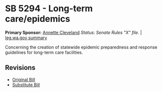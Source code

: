 # SB 5294 - Long-term care/epidemics
**Primary Sponsor:** [Annette Cleveland](/person/leg/annette.cleveland.md)
*Status: Senate Rules "X" file.* | [leg.wa.gov summary](https://app.leg.wa.gov/billsummary?BillNumber=5294&Year=2021)

Concerning the creation of statewide epidemic preparedness and response guidelines for long-term care facilities.

## Revisions
* [Original Bill](1/)
* [Substitute Bill](S/)